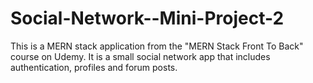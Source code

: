 # Social-Network--Mini-Project-2



This is a MERN stack application from the "MERN Stack Front To Back" course on Udemy. It is a small social network app that includes authentication, profiles and forum posts.

